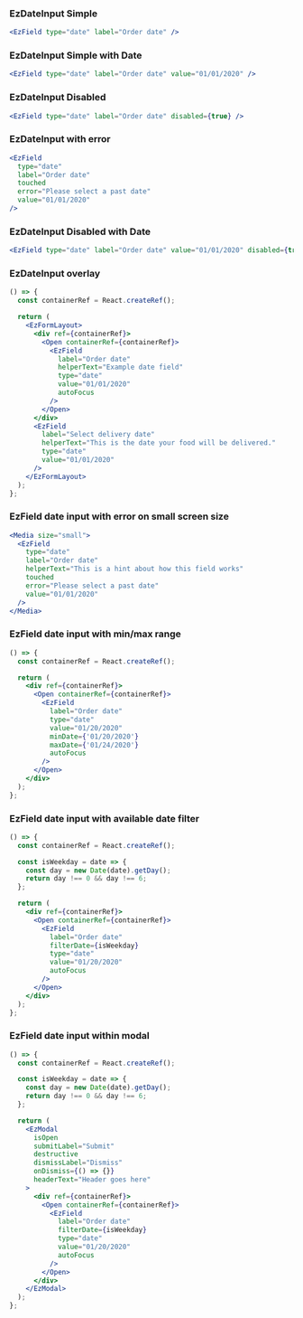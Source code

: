 ### EzDateInput Simple

```jsx
<EzField type="date" label="Order date" />
```

### EzDateInput Simple with Date

```jsx
<EzField type="date" label="Order date" value="01/01/2020" />
```

### EzDateInput Disabled

```jsx
<EzField type="date" label="Order date" disabled={true} />
```

### EzDateInput with error

```jsx
<EzField
  type="date"
  label="Order date"
  touched
  error="Please select a past date"
  value="01/01/2020"
/>
```

### EzDateInput Disabled with Date

```jsx
<EzField type="date" label="Order date" value="01/01/2020" disabled={true} />
```

### EzDateInput overlay

```jsx
() => {
  const containerRef = React.createRef();

  return (
    <EzFormLayout>
      <div ref={containerRef}>
        <Open containerRef={containerRef}>
          <EzField
            label="Order date"
            helperText="Example date field"
            type="date"
            value="01/01/2020"
            autoFocus
          />
        </Open>
      </div>
      <EzField
        label="Select delivery date"
        helperText="This is the date your food will be delivered."
        type="date"
        value="01/01/2020"
      />
    </EzFormLayout>
  );
};
```

### EzField date input with error on small screen size

```jsx
<Media size="small">
  <EzField
    type="date"
    label="Order date"
    helperText="This is a hint about how this field works"
    touched
    error="Please select a past date"
    value="01/01/2020"
  />
</Media>
```

### EzField date input with min/max range

```jsx
() => {
  const containerRef = React.createRef();

  return (
    <div ref={containerRef}>
      <Open containerRef={containerRef}>
        <EzField
          label="Order date"
          type="date"
          value="01/20/2020"
          minDate={'01/20/2020'}
          maxDate={'01/24/2020'}
          autoFocus
        />
      </Open>
    </div>
  );
};
```

### EzField date input with available date filter

```jsx
() => {
  const containerRef = React.createRef();

  const isWeekday = date => {
    const day = new Date(date).getDay();
    return day !== 0 && day !== 6;
  };

  return (
    <div ref={containerRef}>
      <Open containerRef={containerRef}>
        <EzField
          label="Order date"
          filterDate={isWeekday}
          type="date"
          value="01/20/2020"
          autoFocus
        />
      </Open>
    </div>
  );
};
```

### EzField date input within modal

```jsx
() => {
  const containerRef = React.createRef();

  const isWeekday = date => {
    const day = new Date(date).getDay();
    return day !== 0 && day !== 6;
  };

  return (
    <EzModal
      isOpen
      submitLabel="Submit"
      destructive
      dismissLabel="Dismiss"
      onDismiss={() => {}}
      headerText="Header goes here"
    >
      <div ref={containerRef}>
        <Open containerRef={containerRef}>
          <EzField
            label="Order date"
            filterDate={isWeekday}
            type="date"
            value="01/20/2020"
            autoFocus
          />
        </Open>
      </div>
    </EzModal>
  );
};
```

